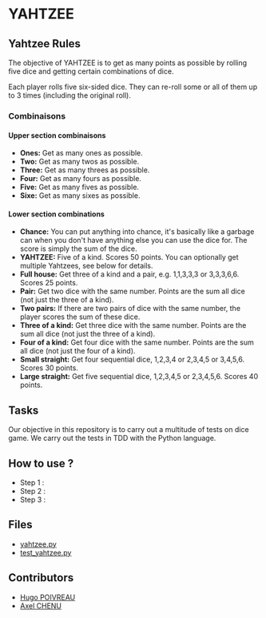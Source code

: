 # YAHTZEE
## Yahtzee Rules
The objective of YAHTZEE is to get as many points as possible by rolling five dice and getting certain combinations of dice.

Each player rolls five six-sided dice. They can re-roll some or all of them up to 3 times (including the original roll).
### Combinaisons 
#### Upper section combinaisons 
- **Ones:** Get as many ones as possible.
- **Two:** Get as many twos as possible.
- **Three:** Get as many threes as possible.
- **Four:** Get as many fours as possible.
- **Five:** Get as many fives as possible.
- **Sixe:** Get as many sixes as possible.
#### Lower section combinations
- **Chance:** You can put anything into chance, it's basically like a garbage can when you don't have anything else you can use the dice for. The score is simply the sum of the dice.
- **YAHTZEE:** Five of a kind. Scores 50 points. You can optionally get multiple Yahtzees, see below for details.
- **Full house:** Get three of a kind and a pair, e.g. 1,1,3,3,3 or 3,3,3,6,6. Scores 25 points.
- **Pair:** Get two dice with the same number. Points are the sum all dice (not just the three of a kind).
- **Two pairs:** If there are two pairs of dice with the same number, the player scores the sum of these dice. 
- **Three of a kind:** Get three dice with the same number. Points are the sum all dice (not just the three of a kind).
- **Four of a kind:** Get four dice with the same number. Points are the sum all dice (not just the four of a kind).
- **Small straight:** Get four sequential dice, 1,2,3,4 or 2,3,4,5 or 3,4,5,6. Scores 30 points.
- **Large straight:** Get five sequential dice, 1,2,3,4,5 or 2,3,4,5,6. Scores 40 points.
## Tasks 
Our objective in this repository is to carry out a multitude of tests on dice game. We carry out the tests in TDD with the Python language.

## How to use ? 
- Step 1 : 
- Step 2 : 
- Step 3 : 
## Files
- [yahtzee.py](https://github.com/ACHENU26/yahtzee/blob/main/yahtzee.py)
- [test_yahtzee.py](https://github.com/ACHENU26/yahtzee/blob/main/test_yahtzee.py)

## Contributors 
- [Hugo POIVREAU]() 
- [Axel CHENU](https://github.com/ACHENU26)